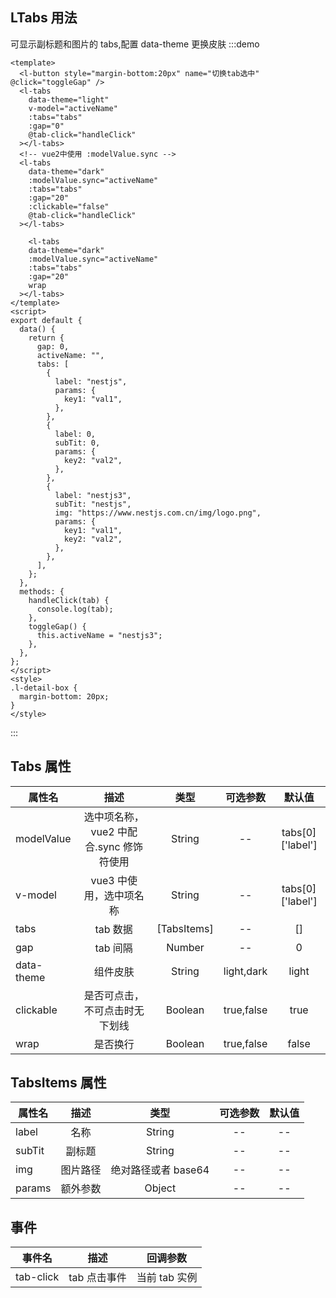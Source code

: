 ## LTabs 用法

可显示副标题和图片的 tabs,配置 data-theme 更换皮肤
:::demo

```vue
<template>
  <l-button style="margin-bottom:20px" name="切换tab选中" @click="toggleGap" />
  <l-tabs
    data-theme="light"
    v-model="activeName"
    :tabs="tabs"
    :gap="0"
    @tab-click="handleClick"
  ></l-tabs>
  <!-- vue2中使用 :modelValue.sync -->
  <l-tabs
    data-theme="dark"
    :modelValue.sync="activeName"
    :tabs="tabs"
    :gap="20"
    :clickable="false"
    @tab-click="handleClick"
  ></l-tabs>

    <l-tabs
    data-theme="dark"
    :modelValue.sync="activeName"
    :tabs="tabs"
    :gap="20"
    wrap
  ></l-tabs>
</template>
<script>
export default {
  data() {
    return {
      gap: 0,
      activeName: "",
      tabs: [
        {
          label: "nestjs",
          params: {
            key1: "val1",
          },
        },
        {
          label: 0,
          subTit: 0,
          params: {
            key2: "val2",
          },
        },
        {
          label: "nestjs3",
          subTit: "nestjs",
          img: "https://www.nestjs.com.cn/img/logo.png",
          params: {
            key1: "val1",
            key2: "val2",
          },
        },
      ],
    };
  },
  methods: {
    handleClick(tab) {
      console.log(tab);
    },
    toggleGap() {
      this.activeName = "nestjs3";
    },
  },
};
</script>
<style>
.l-detail-box {
  margin-bottom: 20px;
}
</style>
```

:::

## Tabs 属性

| 属性名     |                  描述                   |    类型     |  可选参数   |      默认值      |
| ---------- | :-------------------------------------: | :---------: | :---------: | :--------------: |
| modelValue | 选中项名称，vue2 中配合.sync 修饰符使用 |   String    |     --      | tabs[0]['label'] |
| v-model    |         vue3 中使用，选中项名称         |   String    |     --      | tabs[0]['label'] |
| tabs       |                tab 数据                 | [TabsItems] |     --      |        []        |
| gap        |                tab 间隔                 |   Number    |     --      |        0         |
| data-theme |                组件皮肤                 |   String    | light,dark |      light       |
| clickable  |     是否可点击，不可点击时无下划线      |   Boolean   | true,false  |       true       |
| wrap  |     是否换行      |   Boolean   | true,false  |       false       |

## TabsItems 属性

| 属性名 |   描述   |        类型         | 可选参数 | 默认值 |
| ------ | :------: | :-----------------: | :------: | :----: |
| label  |   名称   |       String        |    --    |   --   |
| subTit |  副标题  |       String        |    --    |   --   |
| img    | 图片路径 | 绝对路径或者 base64 |    --    |   --   |
| params | 额外参数 |       Object        |    --    |   --   |

## 事件

| 事件名    |     描述     |   回调参数    |
| --------- | :----------: | :-----------: |
| tab-click | tab 点击事件 | 当前 tab 实例 |
